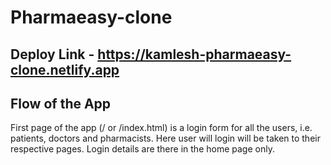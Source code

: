 # Pharmaeasy-clone

## Deploy Link - https://kamlesh-pharmaeasy-clone.netlify.app
##  Flow of the App
First page of the app (/ or /index.html) is a login form for all the users, i.e. patients, doctors and pharmacists. Here user will login will be taken to their respective pages. Login details are there in the home page only.
